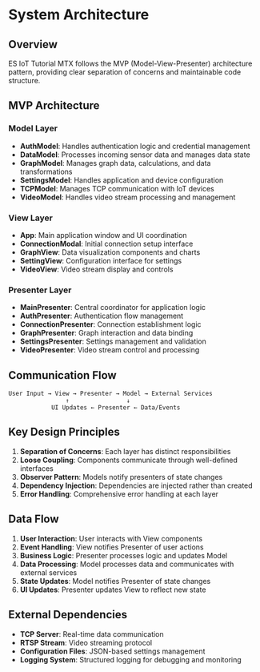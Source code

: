 # System Architecture

## Overview

ES IoT Tutorial MTX follows the MVP (Model-View-Presenter) architecture pattern, providing clear separation of concerns and maintainable code structure.

## MVP Architecture

### Model Layer

- **AuthModel**: Handles authentication logic and credential management
- **DataModel**: Processes incoming sensor data and manages data state
- **GraphModel**: Manages graph data, calculations, and data transformations
- **SettingsModel**: Handles application and device configuration
- **TCPModel**: Manages TCP communication with IoT devices
- **VideoModel**: Handles video stream processing and management

### View Layer

- **App**: Main application window and UI coordination
- **ConnectionModal**: Initial connection setup interface
- **GraphView**: Data visualization components and charts
- **SettingView**: Configuration interface for settings
- **VideoView**: Video stream display and controls

### Presenter Layer

- **MainPresenter**: Central coordinator for application logic
- **AuthPresenter**: Authentication flow management
- **ConnectionPresenter**: Connection establishment logic
- **GraphPresenter**: Graph interaction and data binding
- **SettingsPresenter**: Settings management and validation
- **VideoPresenter**: Video stream control and processing

## Communication Flow

```
User Input → View → Presenter → Model → External Services
                ↑                ↓
            UI Updates ← Presenter ← Data/Events
```

## Key Design Principles

1. **Separation of Concerns**: Each layer has distinct responsibilities
2. **Loose Coupling**: Components communicate through well-defined interfaces
3. **Observer Pattern**: Models notify presenters of state changes
4. **Dependency Injection**: Dependencies are injected rather than created
5. **Error Handling**: Comprehensive error handling at each layer

## Data Flow

1. **User Interaction**: User interacts with View components
2. **Event Handling**: View notifies Presenter of user actions
3. **Business Logic**: Presenter processes logic and updates Model
4. **Data Processing**: Model processes data and communicates with external services
5. **State Updates**: Model notifies Presenter of state changes
6. **UI Updates**: Presenter updates View to reflect new state

## External Dependencies

- **TCP Server**: Real-time data communication
- **RTSP Stream**: Video streaming protocol
- **Configuration Files**: JSON-based settings management
- **Logging System**: Structured logging for debugging and monitoring
